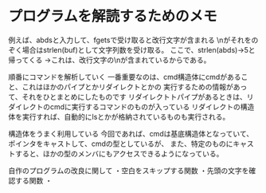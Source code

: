 # プログラムを解読するためのメモ
例えば、abdsと入力して、fgetsで受け取ると改行文字が含まれる
\nがそれをのぞく場合はstrlen(buf)として文字列数を受け取る。
ここで、strlen(abds)→5と帰ってくる
→これは、改行文字の\nが含まれているからである。

順番にコマンドを解析していく
一番重要なのは、cmd構造体にcmdがあること、これはほかのパイプとかリダイレクトとかの
実行するための情報があって、それをひとまとめにしたものです
リダイレクトトパイプがあるときは、リダイレクトのcmdに実行するコマンドのものが入っている
リダイレクトの構造体を実行すれば、自動的にlsとかが格納されているものも実行される。

構造体をうまく利用している
今回であれば、cmdは基底構造体となっていて、ポインタをキャストして、cmdの型としているが、
また、特定のものにキャストすると、ほかの型のメンバにもアクセスできるようになっている。

自作のプログラムの改良に関して
・空白をスキップする関数
・先頭の文字を確認する関数
・